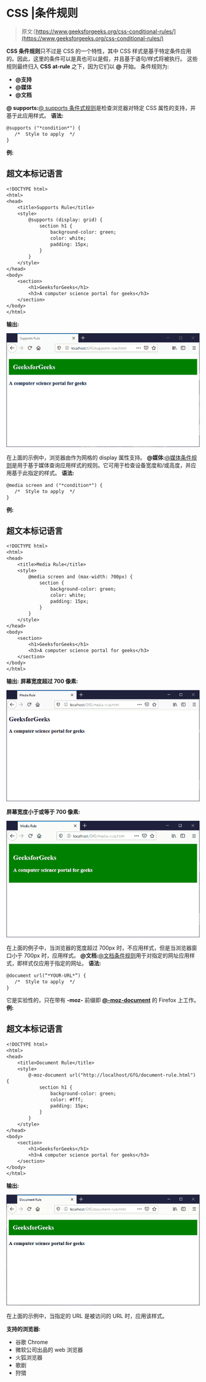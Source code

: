 # CSS |条件规则

> 原文:[https://www.geeksforgeeks.org/css-conditional-rules/](https://www.geeksforgeeks.org/css-conditional-rules/)

**CSS 条件规则**只不过是 CSS 的一个特性，其中 CSS 样式是基于特定条件应用的。因此，这里的条件可以是真也可以是假，并且基于语句/样式将被执行。
这些规则最终归入 **CSS at-rule** 之下，因为它们以 **@** 开始。
条件规则为:

*   **@支持**
*   **@媒体**
*   **@文档**

**@ supports:**[@ supports 条件式规则](https://www.geeksforgeeks.org/css-supports-rule/)是检查浏览器对特定 CSS 属性的支持，并基于此应用样式。
**语法:**

```
@supports ("*condition*") {
   /*  Style to apply  */
}
```

**例:**

## 超文本标记语言

```
<!DOCTYPE html>
<html>
<head>
    <title>Supports Rule</title>
    <style>       
        @supports (display: grid) {
            section h1 {
                background-color: green;
                color: white;
                padding: 15px;
            }
        }
    </style>
</head>
<body>
    <section>
        <h1>GeeksforGeeks</h1>
        <h3>A computer science portal for geeks</h3>
    </section>
</body>
</html>
```

**输出:**

![](img/2163f6551803c8f24a1a665cd446d10e.png)

在上面的示例中，浏览器由作为网格的 display 属性支持。
**@媒体:**[@媒体条件规则](https://www.geeksforgeeks.org/css-media-rule/)是用于基于媒体查询应用样式的规则。它可用于检查设备宽度和/或高度，并应用基于此指定的样式。
**语法:**

```
@media screen and ("*condition*") {
   /*  Style to apply  */
}
```

**例:**

## 超文本标记语言

```
<!DOCTYPE html>
<html>
<head>
    <title>Media Rule</title>
    <style>
        @media screen and (max-width: 700px) {
            section {
                background-color: green;
                color: white;
                padding: 15px;
            }
        }
    </style>
</head>
<body>
    <section>
        <h1>GeeksforGeeks</h1>
        <h3>A computer science portal for geeks</h3>
    </section>
</body>
</html>
```

**输出:**
**屏幕宽度超过 700 像素:**

![](img/968538dffcf152a38f1d6c44aa15a41a.png)

**屏幕宽度小于或等于 700 像素:**

![](img/0ac9831fe17fda0d5ace607982598ee0.png)

在上面的例子中，当浏览器的宽度超过 700px 时，不应用样式，但是当浏览器窗口小于 700px 时，应用样式。
**@文档:**[@文档条件规则](https://www.geeksforgeeks.org/css-document-rule/)用于对指定的网址应用样式，即样式仅应用于指定的网址。
**语法:**

```
@document url(“*YOUR-URL*”) {
   /*  Style to apply  */
}
```

它是实验性的，只在带有 **-moz-** 前缀即 [**@-moz-document**](https://developer.mozilla.org/en-US/docs/Web/CSS/@document) 的 Firefox 上工作。
**例:**

## 超文本标记语言

```
<!DOCTYPE html>
<html>
<head>
    <title>Document Rule</title>
    <style>
        @-moz-document url("http://localhost/GfG/document-rule.html") {
            section h1 {
                background-color: green;
                color: #fff;
                padding: 15px;
            }
        }
    </style>
</head>
<body>
    <section>
        <h1>GeeksforGeeks</h1>
        <h3>A computer science portal for geeks</h3>
    </section>
</body>
</html>
```

**输出:**

![](img/542ba6c2b5a1067fca072256ad913c23.png)

在上面的示例中，当指定的 URL 是被访问的 URL 时，应用该样式。

**支持的浏览器:**

*   谷歌 Chrome
*   微软公司出品的 web 浏览器
*   火狐浏览器
*   歌剧
*   狩猎